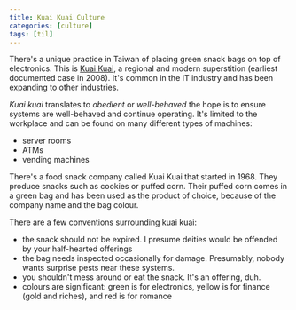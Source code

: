 ```yaml
---
title: Kuai Kuai Culture
categories: [culture]
tags: [til]
---
```


There's a unique practice in Taiwan of placing green snack bags on top of electronics.
This is [Kuai Kuai][wiki], a regional and modern superstition (earliest documented case in 2008).
It's common in the IT industry and has been expanding to other industries.

[wiki]: https://en.wikipedia.org/wiki/Kuai_Kuai_culture

*Kuai kuai* translates to *obedient* or *well-behaved* the hope is to ensure systems are well-behaved and continue operating.
It's limited to the workplace and can be found on many different types of machines:

- server rooms
- ATMs
- vending machines

There's a food snack company called Kuai Kuai that started in 1968.
They produce snacks such as cookies or puffed corn.
Their puffed corn comes in a green bag and has been used as the product of choice, because of the company name and the
bag colour.

There are a few conventions surrounding kuai kuai:

- the snack should not be expired. I presume deities would be offended by your half-hearted offerings
- the bag needs inspected occasionally for damage. Presumably, nobody wants surprise pests near these systems.
- you shouldn't mess around or eat the snack. It's an offering, duh.
- colours are significant: green is for electronics, yellow is for finance (gold and riches), and red is for romance
